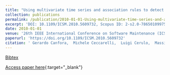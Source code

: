 ```yaml
---
title: "Using multivariate time series and association rules to detect logical change coupling: An empirical study"
collection: publications
permalink: /publication/2010-01-01-Using-multivariate-time-series-and-association-rules-to-detect-logical-change-coupling-An-empirical-study
excerpt: 'DOI: 10.1109/ICSM.2010.5609732, Scopus ID: 2-s2.0-78650109975, Cited by: 38'
date: 2010-01-01
venue: '26th IEEE International Conference on Software Maintenance (ICSM 2010), September 12-18, 2010, Timisoara, Romania'
paperurl: 'https://doi.org/10.1109/ICSM.2010.5609732'
citation: ' Gerardo Canfora,  Michele Ceccarelli,  Luigi Cerulo,  Massimiliano Di Penta, &quot;Using multivariate time series and association rules to detect logical change coupling: An empirical study.&quot; 26th IEEE International Conference on Software Maintenance (ICSM 2010), September 12-18, 2010, Timisoara, Romania, 2010.'
---
```

[Bibtex](https://dblp.org/rec/bib/conf/icsm/CanforaCCP10)

[Access paper here](https://doi.org/10.1109/ICSM.2010.5609732){:target="_blank"}
